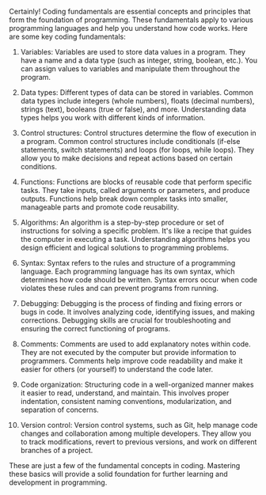 Certainly! Coding fundamentals are essential concepts and principles that form the foundation of programming. These fundamentals apply to various programming languages and help you understand how code works. Here are some key coding fundamentals:

1. Variables: Variables are used to store data values in a program. They have a name and a data type (such as integer, string, boolean, etc.). You can assign values to variables and manipulate them throughout the program.

2. Data types: Different types of data can be stored in variables. Common data types include integers (whole numbers), floats (decimal numbers), strings (text), booleans (true or false), and more. Understanding data types helps you work with different kinds of information.

3. Control structures: Control structures determine the flow of execution in a program. Common control structures include conditionals (if-else statements, switch statements) and loops (for loops, while loops). They allow you to make decisions and repeat actions based on certain conditions.

4. Functions: Functions are blocks of reusable code that perform specific tasks. They take inputs, called arguments or parameters, and produce outputs. Functions help break down complex tasks into smaller, manageable parts and promote code reusability.

5. Algorithms: An algorithm is a step-by-step procedure or set of instructions for solving a specific problem. It's like a recipe that guides the computer in executing a task. Understanding algorithms helps you design efficient and logical solutions to programming problems.

6. Syntax: Syntax refers to the rules and structure of a programming language. Each programming language has its own syntax, which determines how code should be written. Syntax errors occur when code violates these rules and can prevent programs from running.

7. Debugging: Debugging is the process of finding and fixing errors or bugs in code. It involves analyzing code, identifying issues, and making corrections. Debugging skills are crucial for troubleshooting and ensuring the correct functioning of programs.

8. Comments: Comments are used to add explanatory notes within code. They are not executed by the computer but provide information to programmers. Comments help improve code readability and make it easier for others (or yourself) to understand the code later.

9. Code organization: Structuring code in a well-organized manner makes it easier to read, understand, and maintain. This involves proper indentation, consistent naming conventions, modularization, and separation of concerns.

10. Version control: Version control systems, such as Git, help manage code changes and collaboration among multiple developers. They allow you to track modifications, revert to previous versions, and work on different branches of a project.

These are just a few of the fundamental concepts in coding. Mastering these basics will provide a solid foundation for further learning and development in programming.